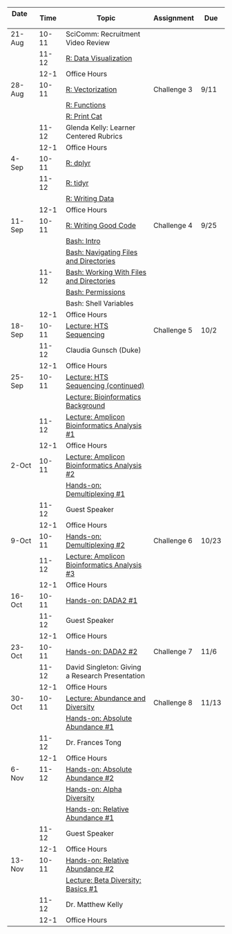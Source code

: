 | Date     | Time  | Topic                                                                                                      | Assignment  | Due   |
|----------|-------|------------------------------------------------------------------------------------------------------------|-------------|-------|
| 21-Aug   | 10-11 | SciComm: Recruitment Video Review                                                                          |             |       |
|          | 11-12 | [R: Data Visualization](http://swcarpentry.github.io/r-novice-gapminder/08-plot-ggplot2/index.html)        |             |       |
|          | 12-1  | Office Hours                                                                                               |             |       |
| 28-Aug   | 10-11 | [R: Vectorization](http://swcarpentry.github.io/r-novice-gapminder/09-vectorization/index.html)            | Challenge 3 | 9/11  |
|          |       | [R: Functions](http://swcarpentry.github.io/r-novice-gapminder/10-functions/index.html)                    |             |       |
|          |       | [R: Print Cat](lessons/print_cat.md)                                                                       |             |       |
|          | 11-12 | Glenda Kelly: Learner Centered Rubrics                                                                     |             |       |
|          | 12-1  | Office Hours                                                                                               |             |       |
| 4-Sep    | 10-11 | [R: dplyr](http://swcarpentry.github.io/r-novice-gapminder/13-dplyr/index.html)                            |             |       |
|          | 11-12 | [R: tidyr](http://swcarpentry.github.io/r-novice-gapminder/14-tidyr/index.html)                            |             |       |
|          |       | [R: Writing Data](http://swcarpentry.github.io/r-novice-gapminder/11-writing-data/)                        |             |       |
|          | 12-1  | Office Hours                                                                                               |             |       |
| 11-Sep   | 10-11 | [R: Writing Good Code](http://swcarpentry.github.io/r-novice-gapminder/16-wrap-up/index.html)              | Challenge 4 | 9/25  |
|          |       | [Bash: Intro](http://swcarpentry.github.io/shell-novice/01-intro/index.html)                               |             |       |
|          |       | [Bash: Navigating Files and Directories](http://swcarpentry.github.io/shell-novice/02-filedir/index.html)  |             |       |
|          | 11-12 | [Bash: Working With Files and Directories](http://swcarpentry.github.io/shell-novice/03-create/index.html) |             |       |
|          |       | [Bash: Permissions](http://swcarpentry.github.io/shell-extras/04-permissions/)                             |             |       |
|          |       | Bash: Shell Variables                                                                                      |             |       |
|          | 12-1  | Office Hours                                                                                               |             |       |
| 18-Sep   | 10-11 | [Lecture: HTS Sequencing](lectures/hts_background.pdf)                                                     | Challenge 5 | 10/2  |
|          | 11-12 | Claudia Gunsch (Duke)                                                                                      |             |       |
|          | 12-1  | Office Hours                                                                                               |             |       |
| 25-Sep   | 10-11 | [Lecture: HTS Sequencing (continued)](lectures/hts_background.pdf)                                         |             |       |
|          |       | [Lecture: Bioinformatics Background](lectures/bioinformatics_background.pdf)                               |             |       |
|          | 11-12 | [Lecture: Amplicon Bioinformatics Analysis \#1](lectures/dada2_pipeline.pdf)                               |             |       |
|          | 12-1  | Office Hours                                                                                               |             |       |
| 2-Oct    | 10-11 | [Lecture: Amplicon Bioinformatics Analysis \#2](lectures/dada2_pipeline.pdf)                               |             |       |
|          |       | [Hands-on: Demultiplexing \#1](lessons/demultiplex_tutorial.md)                                            |             |       |
|          | 11-12 | Guest Speaker                                                                                              |             |       |
|          | 12-1  | Office Hours                                                                                               |             |       |
| 9-Oct    | 10-11 | [Hands-on: Demultiplexing \#2](lessons/demultiplex_tutorial.md)                                            | Challenge 6 | 10/23 |
|          | 11-12 | [Lecture: Amplicon Bioinformatics Analysis \#3](lectures/dada2_pipeline.pdf)                               |             |       |
|          | 12-1  | Office Hours                                                                                               |             |       |
| 16-Oct   | 10-11 | [Hands-on: DADA2 \#1](lessons/dada2_tutorial_1_6.md)                                                       |             |       |
|          | 11-12 | Guest Speaker                                                                                              |             |       |
|          | 12-1  | Office Hours                                                                                               |             |       |
| 23-Oct   | 10-11 | [Hands-on: DADA2 \#2](lessons/dada2_tutorial_1_6.md)                                                       | Challenge 7 | 11/6  |
|          | 11-12 | David Singleton: Giving a Research Presentation                                                            |             |       |
|          | 12-1  | Office Hours                                                                                               |             |       |
| 30-Oct   | 10-11 | [Lecture: Abundance and Diversity](lectures/statistical_analysis_1.pdf)                                    | Challenge 8 | 11/13 |
|          |       | [Hands-on: Absolute Abundance \#1](lessons/absolute_abundance_plots.md)                                    |             |       |
|          | 11-12 | Dr. Frances Tong                                                                                           |             |       |
|          | 12-1  | Office Hours                                                                                               |             |       |
| 6-Nov    | 11-12 | [Hands-on: Absolute Abundance \#2](lessons/absolute_abundance_plots.md)                                    |             |       |
|          |       | [Hands-on: Alpha Diversity](lessons/alpha_diversity.md)                                                    |             |       |
|          |       | [Hands-on: Relative Abundance \#1](lessons/relative_abundance.md)                                          |             |       |
|          | 11-12 | Guest Speaker                                                                                              |             |       |
|          | 12-1  | Office Hours                                                                                               |             |       |
| 13-Nov   | 10-11 | [Hands-on: Relative Abundance \#2](lessons/relative_abundance.md)                                          |             |       |
|          |       | [Lecture: Beta Diversity: Basics \#1](lectures/statistical_analysis_2.pdf)                                 |             |       |
|          | 11-12 | Dr. Matthew Kelly                                                                                          |             |       |
|          | 12-1  | Office Hours                                                                                               |             |       |
